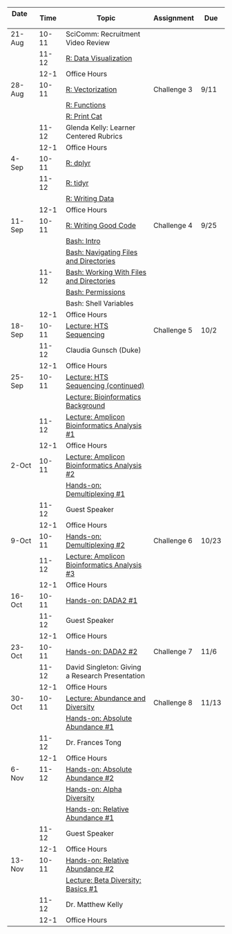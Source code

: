 | Date     | Time  | Topic                                                                                                      | Assignment  | Due   |
|----------|-------|------------------------------------------------------------------------------------------------------------|-------------|-------|
| 21-Aug   | 10-11 | SciComm: Recruitment Video Review                                                                          |             |       |
|          | 11-12 | [R: Data Visualization](http://swcarpentry.github.io/r-novice-gapminder/08-plot-ggplot2/index.html)        |             |       |
|          | 12-1  | Office Hours                                                                                               |             |       |
| 28-Aug   | 10-11 | [R: Vectorization](http://swcarpentry.github.io/r-novice-gapminder/09-vectorization/index.html)            | Challenge 3 | 9/11  |
|          |       | [R: Functions](http://swcarpentry.github.io/r-novice-gapminder/10-functions/index.html)                    |             |       |
|          |       | [R: Print Cat](lessons/print_cat.md)                                                                       |             |       |
|          | 11-12 | Glenda Kelly: Learner Centered Rubrics                                                                     |             |       |
|          | 12-1  | Office Hours                                                                                               |             |       |
| 4-Sep    | 10-11 | [R: dplyr](http://swcarpentry.github.io/r-novice-gapminder/13-dplyr/index.html)                            |             |       |
|          | 11-12 | [R: tidyr](http://swcarpentry.github.io/r-novice-gapminder/14-tidyr/index.html)                            |             |       |
|          |       | [R: Writing Data](http://swcarpentry.github.io/r-novice-gapminder/11-writing-data/)                        |             |       |
|          | 12-1  | Office Hours                                                                                               |             |       |
| 11-Sep   | 10-11 | [R: Writing Good Code](http://swcarpentry.github.io/r-novice-gapminder/16-wrap-up/index.html)              | Challenge 4 | 9/25  |
|          |       | [Bash: Intro](http://swcarpentry.github.io/shell-novice/01-intro/index.html)                               |             |       |
|          |       | [Bash: Navigating Files and Directories](http://swcarpentry.github.io/shell-novice/02-filedir/index.html)  |             |       |
|          | 11-12 | [Bash: Working With Files and Directories](http://swcarpentry.github.io/shell-novice/03-create/index.html) |             |       |
|          |       | [Bash: Permissions](http://swcarpentry.github.io/shell-extras/04-permissions/)                             |             |       |
|          |       | Bash: Shell Variables                                                                                      |             |       |
|          | 12-1  | Office Hours                                                                                               |             |       |
| 18-Sep   | 10-11 | [Lecture: HTS Sequencing](lectures/hts_background.pdf)                                                     | Challenge 5 | 10/2  |
|          | 11-12 | Claudia Gunsch (Duke)                                                                                      |             |       |
|          | 12-1  | Office Hours                                                                                               |             |       |
| 25-Sep   | 10-11 | [Lecture: HTS Sequencing (continued)](lectures/hts_background.pdf)                                         |             |       |
|          |       | [Lecture: Bioinformatics Background](lectures/bioinformatics_background.pdf)                               |             |       |
|          | 11-12 | [Lecture: Amplicon Bioinformatics Analysis \#1](lectures/dada2_pipeline.pdf)                               |             |       |
|          | 12-1  | Office Hours                                                                                               |             |       |
| 2-Oct    | 10-11 | [Lecture: Amplicon Bioinformatics Analysis \#2](lectures/dada2_pipeline.pdf)                               |             |       |
|          |       | [Hands-on: Demultiplexing \#1](lessons/demultiplex_tutorial.md)                                            |             |       |
|          | 11-12 | Guest Speaker                                                                                              |             |       |
|          | 12-1  | Office Hours                                                                                               |             |       |
| 9-Oct    | 10-11 | [Hands-on: Demultiplexing \#2](lessons/demultiplex_tutorial.md)                                            | Challenge 6 | 10/23 |
|          | 11-12 | [Lecture: Amplicon Bioinformatics Analysis \#3](lectures/dada2_pipeline.pdf)                               |             |       |
|          | 12-1  | Office Hours                                                                                               |             |       |
| 16-Oct   | 10-11 | [Hands-on: DADA2 \#1](lessons/dada2_tutorial_1_6.md)                                                       |             |       |
|          | 11-12 | Guest Speaker                                                                                              |             |       |
|          | 12-1  | Office Hours                                                                                               |             |       |
| 23-Oct   | 10-11 | [Hands-on: DADA2 \#2](lessons/dada2_tutorial_1_6.md)                                                       | Challenge 7 | 11/6  |
|          | 11-12 | David Singleton: Giving a Research Presentation                                                            |             |       |
|          | 12-1  | Office Hours                                                                                               |             |       |
| 30-Oct   | 10-11 | [Lecture: Abundance and Diversity](lectures/statistical_analysis_1.pdf)                                    | Challenge 8 | 11/13 |
|          |       | [Hands-on: Absolute Abundance \#1](lessons/absolute_abundance_plots.md)                                    |             |       |
|          | 11-12 | Dr. Frances Tong                                                                                           |             |       |
|          | 12-1  | Office Hours                                                                                               |             |       |
| 6-Nov    | 11-12 | [Hands-on: Absolute Abundance \#2](lessons/absolute_abundance_plots.md)                                    |             |       |
|          |       | [Hands-on: Alpha Diversity](lessons/alpha_diversity.md)                                                    |             |       |
|          |       | [Hands-on: Relative Abundance \#1](lessons/relative_abundance.md)                                          |             |       |
|          | 11-12 | Guest Speaker                                                                                              |             |       |
|          | 12-1  | Office Hours                                                                                               |             |       |
| 13-Nov   | 10-11 | [Hands-on: Relative Abundance \#2](lessons/relative_abundance.md)                                          |             |       |
|          |       | [Lecture: Beta Diversity: Basics \#1](lectures/statistical_analysis_2.pdf)                                 |             |       |
|          | 11-12 | Dr. Matthew Kelly                                                                                          |             |       |
|          | 12-1  | Office Hours                                                                                               |             |       |
